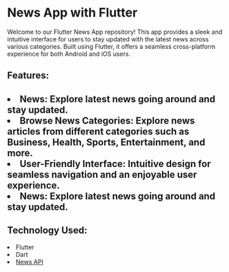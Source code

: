 # News App with Flutter
Welcome to our Flutter News App repository! This app provides a sleek and intuitive interface for users to stay updated with the latest news across various categories. Built using Flutter, it offers a seamless cross-platform experience for both Android and iOS users.

<h2>Features:<h2>
<li>News: Explore latest news going around and stay updated.</li>
<li>Browse News Categories: Explore news articles from different categories such as Business, Health, Sports, Entertainment, and more.</li>
<li>User-Friendly Interface: Intuitive design for seamless navigation and an enjoyable user experience.</li>
<li> News: Explore latest news going around and stay updated. </li>

<h2>Technology Used:</h2>
<li>Flutter</li>
<li>Dart</li>
<li><a href="https://newsapi.org/">News API</a></li>
